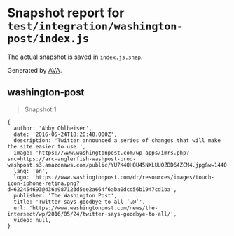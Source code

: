 # Snapshot report for `test/integration/washington-post/index.js`

The actual snapshot is saved in `index.js.snap`.

Generated by [AVA](https://avajs.dev).

## washington-post

> Snapshot 1

    {
      author: 'Abby Ohlheiser',
      date: '2016-05-24T18:20:48.000Z',
      description: 'Twitter announced a series of changes that will make the site easier to use.',
      image: 'https://www.washingtonpost.com/wp-apps/imrs.php?src=https://arc-anglerfish-washpost-prod-washpost.s3.amazonaws.com/public/YU7K4QHOU45NXLUUOZBD64ZCM4.jpg&w=1440',
      lang: 'en',
      logo: 'https://www.washingtonpost.com/dr/resources/images/touch-icon-iphone-retina.png?d=622454693@436a987123d5ee2a664f6aba0dcd56b1947cd1ba',
      publisher: 'The Washington Post',
      title: 'Twitter says goodbye to all ‘.@’',
      url: 'https://www.washingtonpost.com/news/the-intersect/wp/2016/05/24/twitter-says-goodbye-to-all/',
      video: null,
    }
